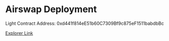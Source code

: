 # Airswap Deployment

Light Contract Address: 0xd441f814eE51b60C7309Bf9c875eF1511babdbBc

[Explorer Link](https://polygonscan.com/address/0xd441f814ee51b60c7309bf9c875ef1511babdbbc)



